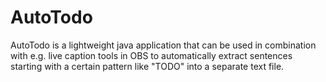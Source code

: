 # AutoTodo
AutoTodo is a lightweight java application that can be used in combination with e.g. live caption tools in OBS to automatically extract sentences starting with a certain pattern like "TODO" into a separate text file.
